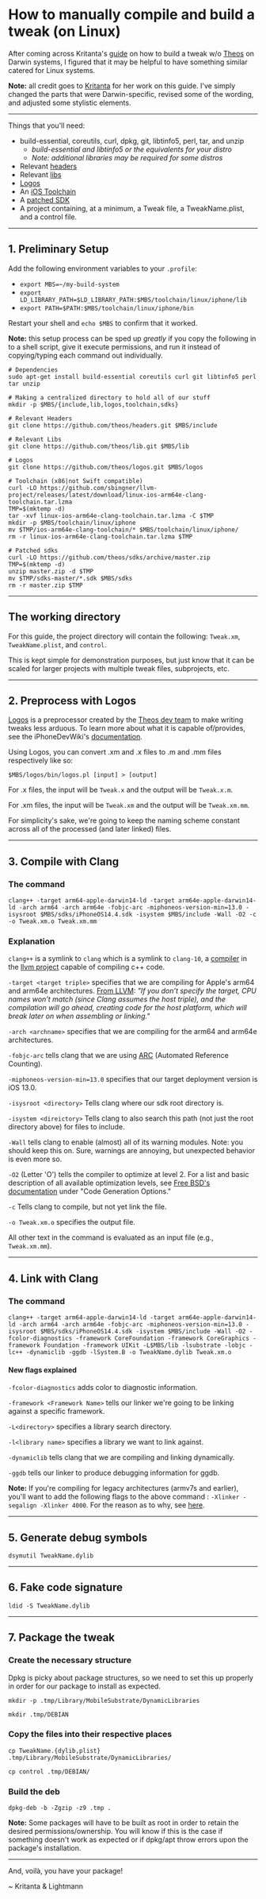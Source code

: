 # How to manually compile and build a tweak (on Linux)
After coming across Kritanta's [guide](https://github.com/KritantaDev/Guides/blob/master/TweakWithoutTheos.md) on how to build a tweak w/o [Theos](https://github.com/theos/theos) on Darwin systems, I figured that it may be helpful to have something similar catered for Linux systems.

**Note:** all credit goes to [Kritanta](https://twitter.com/arm64e) for her work on this guide. I've simply changed the parts that were Darwin-specific, revised some of the wording, and adjusted some stylistic elements.

---

Things that you'll need:
* build-essential, coreutils, curl, dpkg, git, libtinfo5, perl, tar, and unzip
  * *build-essential and libtinfo5 or the equivalents for your distro*
  * *Note: additional libraries may be required for some distros*
* Relevant [headers](https://github.com/theos/headers)
* Relevant [libs](https://github.com/theos/lib)
* [Logos](https://github.com/theos/logos)
* An [iOS Toolchain](https://github.com/sbingner/llvm-project)
* A [patched SDK](https://github.com/theos/sdks)
* A project containing, at a minimum, a Tweak file, a TweakName.plist, and a control file.

---

## 1. Preliminary Setup

Add the following environment variables to your `.profile`:
* `export MBS=~/my-build-system`
* `export LD_LIBRARY_PATH=$LD_LIBRARY_PATH:$MBS/toolchain/linux/iphone/lib`
* `export PATH=$PATH:$MBS/toolchain/linux/iphone/bin`

Restart your shell and `echo $MBS` to confirm that it worked.

**Note:** this setup process can be sped up *greatly* if you copy the following in to a shell script, give it execute permissions, and run it instead of copying/typing each command out individually.

    # Dependencies
    sudo apt-get install build-essential coreutils curl git libtinfo5 perl tar unzip

    # Making a centralized directory to hold all of our stuff
    mkdir -p $MBS/{include,lib,logos,toolchain,sdks}

    # Relevant Headers
    git clone https://github.com/theos/headers.git $MBS/include

    # Relevant Libs
    git clone https://github.com/theos/lib.git $MBS/lib

    # Logos
    git clone https://github.com/theos/logos.git $MBS/logos

    # Toolchain (x86|not Swift compatible)
    curl -LO https://github.com/sbingner/llvm-project/releases/latest/download/linux-ios-arm64e-clang-toolchain.tar.lzma
    TMP=$(mktemp -d)
    tar -xvf linux-ios-arm64e-clang-toolchain.tar.lzma -C $TMP
    mkdir -p $MBS/toolchain/linux/iphone
    mv $TMP/ios-arm64e-clang-toolchain/* $MBS/toolchain/linux/iphone/
    rm -r linux-ios-arm64e-clang-toolchain.tar.lzma $TMP

    # Patched sdks
    curl -LO https://github.com/theos/sdks/archive/master.zip
    TMP=$(mktemp -d)
    unzip master.zip -d $TMP
    mv $TMP/sdks-master/*.sdk $MBS/sdks
    rm -r master.zip $TMP

---

## The working directory
For this guide, the project directory will contain the following: `Tweak.xm`, `TweakName.plist`, and `control`.

This is kept simple for demonstration purposes, but just know that it can be scaled for larger projects with multiple tweak files, subprojects, etc.

---

## 2. Preprocess with Logos
[Logos](https://github.com/theos/logos) is a preprocessor created by the [Theos dev team](https://theos.dev/) to make writing tweaks less arduous. To learn more about what it is capable of/provides, see the iPhoneDevWiki's [documentation](https://iphonedev.wiki/index.php/Logos).

Using Logos, you can convert .xm and .x files to .m and .mm files respectively like so:

`$MBS/logos/bin/logos.pl [input] > [output]`

For .x files, the input will be `Tweak.x` and the output will be `Tweak.x.m`.

For .xm files, the input will be `Tweak.xm` and the output will be `Tweak.xm.mm`.

For simplicity's sake, we're going to keep the naming scheme constant across all of the processed (and later linked) files.

---

## 3. Compile with Clang
### The command
`clang++ -target arm64-apple-darwin14-ld -target arm64e-apple-darwin14-ld -arch arm64 -arch arm64e -fobjc-arc -miphoneos-version-min=13.0 -isysroot $MBS/sdks/iPhoneOS14.4.sdk -isystem $MBS/include -Wall -O2 -c -o Tweak.xm.o Tweak.xm.mm`

### Explanation
`clang++` is a symlink to `clang` which is a symlink to `clang-10`, a [compiler](https://releases.llvm.org/10.0.0/tools/clang/docs/index.html#using-clang-as-a-compiler) in the [llvm project](https://github.com/llvm/llvm-project#readme) capable of compiling c++ code.

`-target <target triple>` specifies that we are compiling for Apple's arm64 and arm64e architectures. [From LLVM](https://releases.llvm.org/10.0.0/tools/clang/docs/CrossCompilation.html#target-triple): *"If you don’t specify the target, CPU names won’t match (since Clang assumes the host triple), and the compilation will go ahead, creating code for the host platform, which will break later on when assembling or linking."*

`-arch <archname>` specifies that we are compiling for the arm64 and arm64e architectures.

`-fobjc-arc` tells clang that we are using [ARC](https://clang.llvm.org/docs/AutomaticReferenceCounting.html#general) (Automated Reference Counting).

`-miphoneos-version-min=13.0` specifies that our target deployment version is iOS 13.0.

`-isysroot <directory>` Tells clang where our sdk root directory is.

`-isystem <direictory>` Tells clang to also search this path (not just the root directory above) for files to include.

`-Wall` tells clang to enable (almost) all of its warning modules. Note: you should keep this on. Sure, warnings are annoying, but unexpected behavior is even more so.

`-O2` (Letter 'O') tells the compiler to optimize at level 2. For a list and basic description of all available optimization levels, see [Free BSD's documentation](https://www.freebsd.org/cgi/man.cgi?query=clang++&sektion=1&manpath=FreeBSD+10.0-RELEASE) under "Code Generation Options."

`-c` Tells clang to compile, but not yet link the file.

`-o Tweak.xm.o` specifies the output file.

All other text in the command is evaluated as an input file (e.g., `Tweak.xm.mm`).

---

## 4. Link with Clang
### The command
`clang++ -target arm64-apple-darwin14-ld -target arm64e-apple-darwin14-ld -arch arm64 -arch arm64e -fobjc-arc -miphoneos-version-min=13.0 -isysroot $MBS/sdks/iPhoneOS14.4.sdk -isystem $MBS/include -Wall -O2 -fcolor-diagnostics -framework CoreFoundation -framework CoreGraphics -framework Foundation -framework UIKit -L$MBS/lib -lsubstrate -lobjc -lc++ -dynamiclib -ggdb -lSystem.B -o TweakName.dylib Tweak.xm.o`

#### New flags explained
`-fcolor-diagnostics` adds color to diagnostic information.

`-framework <Framework Name>` tells our linker we're going to be linking against a specific framework.

`-L<directory>` specifies a library search directory.

`-l<library name>` specifies a library we want to link against.

`-dynamiclib` tells clang that we are compiling and linking dynamically.

`-ggdb` tells our linker to produce debugging information for ggdb.

**Note:** If you're compiling for legacy architectures (armv7s and earlier), you'll want to add the following flags to the above command : `-Xlinker -segalign -Xlinker 4000`. For the reason as to why, see [here](https://github.com/theos/theos/blob/1e1c91ba1ff6dc63012fc3deed870787f4c402e5/makefiles/targets/_common/iphone.mk#L81).

---

## 5. Generate debug symbols
`dsymutil TweakName.dylib`

---

## 6. Fake code signature
`ldid -S TweakName.dylib`

---

## 7. Package the tweak
### Create the necessary structure
Dpkg is picky about package structures, so we need to set this up properly in order for our package to install as expected.

`mkdir -p .tmp/Library/MobileSubstrate/DynamicLibraries`

`mkdir .tmp/DEBIAN`

### Copy the files into their respective places
`cp TweakName.{dylib,plist} .tmp/Library/MobileSubstrate/DynamicLibraries/`

`cp control .tmp/DEBIAN/`

### Build the deb
`dpkg-deb -b -Zgzip -z9 .tmp .`

**Note:** Some packages will have to be built as root in order to retain the desired permissions/ownership. You will know if this is the case if something doesn't work as expected or if dpkg/apt throw errors upon the package's installation.

---

And, voilà, you have your package!

~ Kritanta & Lightmann
